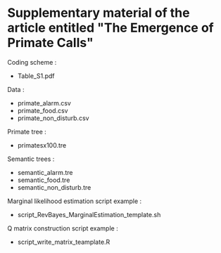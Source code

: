 # Supplementary material of the article entitled "The Emergence of Primate Calls"

Coding scheme :
- Table_S1.pdf

Data :
- primate_alarm.csv
- primate_food.csv
- primate_non_disturb.csv

Primate tree :
- primatesx100.tre

Semantic trees :
- semantic_alarm.tre
- semantic_food.tre
- semantic_non_disturb.tre

Marginal likelihood estimation script example :
- script_RevBayes_MarginalEstimation_template.sh

Q matrix construction script example :
- script_write_matrix_teamplate.R

